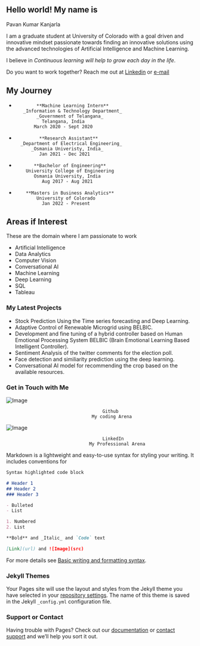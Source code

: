 ## Hello world! My name is
Pavan Kumar Kanjarla

I am a graduate student at University of Colorado with a goal driven and innovative mindset
passionate towards finding an innovative solutions using the advanced technologies of Artificial Intelligence and Machine Learning.

I believe in _Continuous learning will help to grow each day in the life_.

Do you want to work together? 
Reach me out at [Linkedin](https://www.linkedin.com/in/pavan-kumar-kanjarla-022293152) or [e-mail](pavankumark.be21@uceou.edu)


## My Journey

-             **Machine Learning Intern**
         _Information & Technology Department_
              _Government of Telangana_
                Telangana, India
             March 2020 - Sept 2020
             
-              **Research Assistant**
        _Department of Electrical Engineering_
            _Osmania Univeristy, India_
               Jan 2021 - Dec 2021
               
-            **Bachelor of Engineering**
          University College of Engineering
             Osmania University, India
                Aug 2017 - Aug 2021
                
-         **Masters in Business Analytics**
              University of Colorado
                Jan 2022 - Present 
            
## Areas if Interest
These are the domain where I am passionate to work

- Artificial Intelligence
- Data Analytics
- Computer Vision
- Conversational AI
- Machine Learning
- Deep Learning
- SQL
- Tableau
        
### My Latest Projects

- Stock Prediction Using the Time series forecasting and Deep Learning.
- Adaptive Control of Renewable Microgrid using BELBIC.
- Development and fine tuning of a hybrid controller based on Human Emotional Processing System BELBIC (Brain Emotional Learning Based Intelligent Controller).
- Sentiment Analysis of the twitter comments for the election poll.
- Face detection and similiarity prediction using the deep learning.
- Conversational AI model for recommending the crop based on the available resources.  


### Get in Touch with Me

![Image](https://miro.medium.com/max/700/0*9f5uMrKMjLbzEf7q.png)

                                        Github
                                    My coding Arena
![Image](https://cdn.pixabay.com/photo/2020/07/07/11/26/linkedin-5380185_1280.png)

                                        LinkedIn
                                   My Professional Arena

Markdown is a lightweight and easy-to-use syntax for styling your writing. It includes conventions for

```markdown
Syntax highlighted code block

# Header 1
## Header 2
### Header 3

- Bulleted
- List

1. Numbered
2. List

**Bold** and _Italic_ and `Code` text

[Link](url) and ![Image](src)
```

For more details see [Basic writing and formatting syntax](https://docs.github.com/en/github/writing-on-github/getting-started-with-writing-and-formatting-on-github/basic-writing-and-formatting-syntax).

### Jekyll Themes

Your Pages site will use the layout and styles from the Jekyll theme you have selected in your [repository settings](https://github.com/pavankumarkanjarla/pavankumarkanjarla.github.io/settings/pages). The name of this theme is saved in the Jekyll `_config.yml` configuration file.

### Support or Contact

Having trouble with Pages? Check out our [documentation](https://docs.github.com/categories/github-pages-basics/) or [contact support](https://support.github.com/contact) and we’ll help you sort it out.
